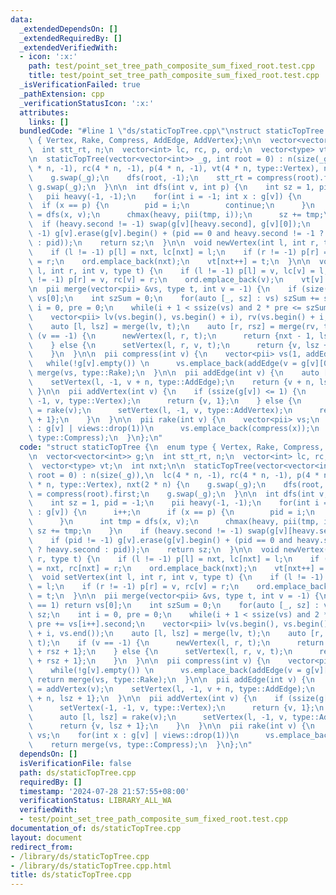 ```yaml
---
data:
  _extendedDependsOn: []
  _extendedRequiredBy: []
  _extendedVerifiedWith:
  - icon: ':x:'
    path: test/point_set_tree_path_composite_sum_fixed_root.test.cpp
    title: test/point_set_tree_path_composite_sum_fixed_root.test.cpp
  _isVerificationFailed: true
  _pathExtension: cpp
  _verificationStatusIcon: ':x:'
  attributes:
    links: []
  bundledCode: "#line 1 \"ds/staticTopTree.cpp\"\nstruct staticTopTree {\n  enum type\
    \ { Vertex, Rake, Compress, AddEdge, AddVertex};\n\n  vector<vector<int>> g;\n\
    \  int stt_rt, n;\n  vector<int> lc, rc, p, ord;\n  vector<type> vt;\n  int nxt;\n\
    \n  staticTopTree(vector<vector<int>> _g, int root = 0) : n(size(_g)),\n  lc(4\
    \ * n, -1), rc(4 * n, -1), p(4 * n, -1), vt(4 * n, type::Vertex), nxt(2 * n) {\n\
    \    g.swap(_g);\n    dfs(root, -1);\n    stt_rt = compress(root).first;\n   \
    \ g.swap(_g);\n  }\n\n  int dfs(int v, int p) {\n    int sz = 1, pid = -1;\n \
    \   pii heavy(-1, -1);\n    for(int i = -1; int x : g[v]) {\n      i++;\n    \
    \  if (x == p) {\n        pid = i;\n        continue;\n      }\n      int tmp\
    \ = dfs(x, v);\n      chmax(heavy, pii(tmp, i));\n      sz += tmp;\n    }\n  \
    \  if (heavy.second != -1) swap(g[v][heavy.second], g[v][0]);\n    if (pid !=\
    \ -1) g[v].erase(g[v].begin() + (pid == 0 and heavy.second != -1 ? heavy.second\
    \ : pid));\n    return sz;\n  }\n\n  void newVertex(int l, int r, type t) {\n\
    \    if (l != -1) p[l] = nxt, lc[nxt] = l;\n    if (r != -1) p[r] = nxt, rc[nxt]\
    \ = r;\n    ord.emplace_back(nxt);\n    vt[nxt++] = t;\n  }\n\n  void setVertex(int\
    \ l, int r, int v, type t) {\n    if (l != -1) p[l] = v, lc[v] = l;\n    if (r\
    \ != -1) p[r] = v, rc[v] = r;\n    ord.emplace_back(v);\n    vt[v] = t;\n  }\n\
    \n  pii merge(vector<pii> &vs, type t, int v = -1) {\n    if (size(vs) == 1) return\
    \ vs[0];\n    int szSum = 0;\n    for(auto [_, sz] : vs) szSum += sz;\n    int\
    \ i = 0, pre = 0;\n    while(i + 1 < ssize(vs) and 2 * pre <= szSum) pre += vs[i++].second;\n\
    \    vector<pii> lv(vs.begin(), vs.begin() + i), rv(vs.begin() + i, vs.end());\n\
    \    auto [l, lsz] = merge(lv, t);\n    auto [r, rsz] = merge(rv, t);\n    if\
    \ (v == -1) {\n      newVertex(l, r, t);\n      return {nxt - 1, lsz + rsz + 1};\n\
    \    } else {\n      setVertex(l, r, v, t);\n      return {v, lsz + rsz + 1};\n\
    \    }\n  }\n\n  pii compress(int v) {\n    vector<pii> vs(1, addEdge(v));\n \
    \   while(!g[v].empty()) \n      vs.emplace_back(addEdge(v = g[v][0]));\n    return\
    \ merge(vs, type::Rake);\n  }\n\n  pii addEdge(int v) {\n    auto [l, lsz] = addVertex(v);\n\
    \    setVertex(l, -1, v + n, type::AddEdge);\n    return {v + n, lsz + 1};\n \
    \ }\n\n  pii addVertex(int v) {\n    if (ssize(g[v]) <= 1) {\n      setVertex(-1,\
    \ -1, v, type::Vertex);\n      return {v, 1};\n    } else {\n      auto [l, lsz]\
    \ = rake(v);\n      setVertex(l, -1, v, type::AddVertex);\n      return {v, lsz\
    \ + 1};\n    }\n  }\n\n  pii rake(int v) {\n    vector<pii> vs;\n    for(int x\
    \ : g[v] | views::drop(1))\n      vs.emplace_back(compress(x));\n    return merge(vs,\
    \ type::Compress);\n  }\n};\n"
  code: "struct staticTopTree {\n  enum type { Vertex, Rake, Compress, AddEdge, AddVertex};\n\
    \n  vector<vector<int>> g;\n  int stt_rt, n;\n  vector<int> lc, rc, p, ord;\n\
    \  vector<type> vt;\n  int nxt;\n\n  staticTopTree(vector<vector<int>> _g, int\
    \ root = 0) : n(size(_g)),\n  lc(4 * n, -1), rc(4 * n, -1), p(4 * n, -1), vt(4\
    \ * n, type::Vertex), nxt(2 * n) {\n    g.swap(_g);\n    dfs(root, -1);\n    stt_rt\
    \ = compress(root).first;\n    g.swap(_g);\n  }\n\n  int dfs(int v, int p) {\n\
    \    int sz = 1, pid = -1;\n    pii heavy(-1, -1);\n    for(int i = -1; int x\
    \ : g[v]) {\n      i++;\n      if (x == p) {\n        pid = i;\n        continue;\n\
    \      }\n      int tmp = dfs(x, v);\n      chmax(heavy, pii(tmp, i));\n     \
    \ sz += tmp;\n    }\n    if (heavy.second != -1) swap(g[v][heavy.second], g[v][0]);\n\
    \    if (pid != -1) g[v].erase(g[v].begin() + (pid == 0 and heavy.second != -1\
    \ ? heavy.second : pid));\n    return sz;\n  }\n\n  void newVertex(int l, int\
    \ r, type t) {\n    if (l != -1) p[l] = nxt, lc[nxt] = l;\n    if (r != -1) p[r]\
    \ = nxt, rc[nxt] = r;\n    ord.emplace_back(nxt);\n    vt[nxt++] = t;\n  }\n\n\
    \  void setVertex(int l, int r, int v, type t) {\n    if (l != -1) p[l] = v, lc[v]\
    \ = l;\n    if (r != -1) p[r] = v, rc[v] = r;\n    ord.emplace_back(v);\n    vt[v]\
    \ = t;\n  }\n\n  pii merge(vector<pii> &vs, type t, int v = -1) {\n    if (size(vs)\
    \ == 1) return vs[0];\n    int szSum = 0;\n    for(auto [_, sz] : vs) szSum +=\
    \ sz;\n    int i = 0, pre = 0;\n    while(i + 1 < ssize(vs) and 2 * pre <= szSum)\
    \ pre += vs[i++].second;\n    vector<pii> lv(vs.begin(), vs.begin() + i), rv(vs.begin()\
    \ + i, vs.end());\n    auto [l, lsz] = merge(lv, t);\n    auto [r, rsz] = merge(rv,\
    \ t);\n    if (v == -1) {\n      newVertex(l, r, t);\n      return {nxt - 1, lsz\
    \ + rsz + 1};\n    } else {\n      setVertex(l, r, v, t);\n      return {v, lsz\
    \ + rsz + 1};\n    }\n  }\n\n  pii compress(int v) {\n    vector<pii> vs(1, addEdge(v));\n\
    \    while(!g[v].empty()) \n      vs.emplace_back(addEdge(v = g[v][0]));\n   \
    \ return merge(vs, type::Rake);\n  }\n\n  pii addEdge(int v) {\n    auto [l, lsz]\
    \ = addVertex(v);\n    setVertex(l, -1, v + n, type::AddEdge);\n    return {v\
    \ + n, lsz + 1};\n  }\n\n  pii addVertex(int v) {\n    if (ssize(g[v]) <= 1) {\n\
    \      setVertex(-1, -1, v, type::Vertex);\n      return {v, 1};\n    } else {\n\
    \      auto [l, lsz] = rake(v);\n      setVertex(l, -1, v, type::AddVertex);\n\
    \      return {v, lsz + 1};\n    }\n  }\n\n  pii rake(int v) {\n    vector<pii>\
    \ vs;\n    for(int x : g[v] | views::drop(1))\n      vs.emplace_back(compress(x));\n\
    \    return merge(vs, type::Compress);\n  }\n};\n"
  dependsOn: []
  isVerificationFile: false
  path: ds/staticTopTree.cpp
  requiredBy: []
  timestamp: '2024-07-28 21:57:55+08:00'
  verificationStatus: LIBRARY_ALL_WA
  verifiedWith:
  - test/point_set_tree_path_composite_sum_fixed_root.test.cpp
documentation_of: ds/staticTopTree.cpp
layout: document
redirect_from:
- /library/ds/staticTopTree.cpp
- /library/ds/staticTopTree.cpp.html
title: ds/staticTopTree.cpp
---
```

